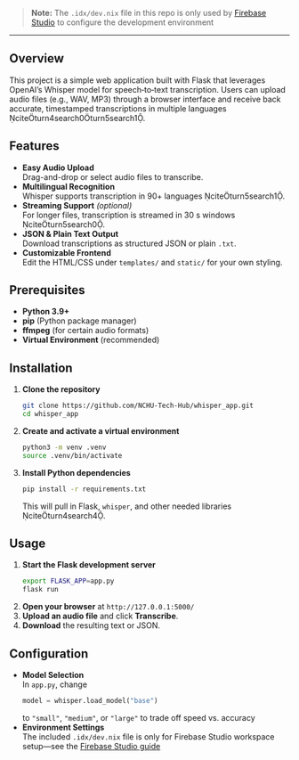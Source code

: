 
> **Note:** The `.idx/dev.nix` file in this repo is only used by [Firebase Studio](https://firebase.google.com/docs/studio/customize-workspace) to configure the development environment

---

## Overview

This project is a simple web application built with Flask that leverages OpenAI’s Whisper model for speech‑to‑text transcription. Users can upload audio files (e.g., WAV, MP3) through a browser interface and receive back accurate, timestamped transcriptions in multiple languages citeturn4search0turn5search1.

## Features

- **Easy Audio Upload**  
  Drag-and-drop or select audio files to transcribe.
- **Multilingual Recognition**  
  Whisper supports transcription in 90+ languages citeturn5search1.
- **Streaming Support** *(optional)*  
  For longer files, transcription is streamed in 30 s windows citeturn5search0.
- **JSON & Plain Text Output**  
  Download transcriptions as structured JSON or plain `.txt`.
- **Customizable Frontend**  
  Edit the HTML/CSS under `templates/` and `static/` for your own styling.

## Prerequisites

- **Python 3.9+**  
- **pip** (Python package manager)  
- **ffmpeg** (for certain audio formats)  
- **Virtual Environment** (recommended)

## Installation

1. **Clone the repository**  
   ```bash
   git clone https://github.com/NCHU-Tech-Hub/whisper_app.git
   cd whisper_app
   ```
2. **Create and activate a virtual environment**  
   ```bash
   python3 -m venv .venv
   source .venv/bin/activate
   ```
3. **Install Python dependencies**  
   ```bash
   pip install -r requirements.txt
   ```
   This will pull in Flask, `whisper`, and other needed libraries citeturn4search4.

## Usage

1. **Start the Flask development server**  
   ```bash
   export FLASK_APP=app.py
   flask run
   ```
2. **Open your browser** at `http://127.0.0.1:5000/`  
3. **Upload an audio file** and click **Transcribe**.  
4. **Download** the resulting text or JSON.

## Configuration

- **Model Selection**  
  In `app.py`, change  
  ```python
  model = whisper.load_model("base")
  ```  
  to `"small"`, `"medium"`, or `"large"` to trade off speed vs. accuracy
- **Environment Settings**  
  The included `.idx/dev.nix` file is only for Firebase Studio workspace setup—see the [Firebase Studio guide](https://firebase.google.com/docs/studio/customize-workspace) 


